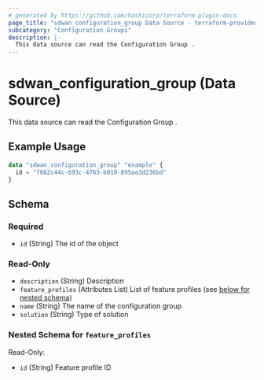 ```yaml
---
# generated by https://github.com/hashicorp/terraform-plugin-docs
page_title: "sdwan_configuration_group Data Source - terraform-provider-sdwan"
subcategory: "Configuration Groups"
description: |-
  This data source can read the Configuration Group .
---
```


# sdwan_configuration_group (Data Source)

This data source can read the Configuration Group .

## Example Usage

```terraform
data "sdwan_configuration_group" "example" {
  id = "f6b2c44c-693c-4763-b010-895aa3d236bd"
}
```

<!-- schema generated by tfplugindocs -->
## Schema

### Required

- `id` (String) The id of the object

### Read-Only

- `description` (String) Description
- `feature_profiles` (Attributes List) List of feature profiles (see [below for nested schema](#nestedatt--feature_profiles))
- `name` (String) The name of the configuration group
- `solution` (String) Type of solution

<a id="nestedatt--feature_profiles"></a>
### Nested Schema for `feature_profiles`

Read-Only:

- `id` (String) Feature profile ID
